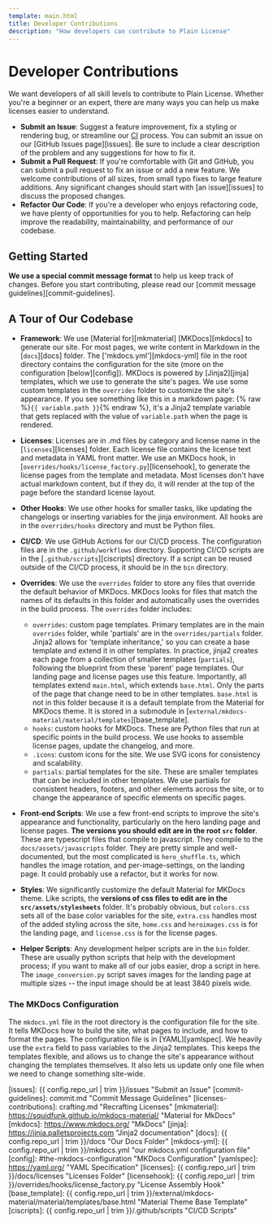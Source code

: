 ```yaml
---
template: main.html
title: Developer Contributions
description: "How developers can contribute to Plain License"
---
```

# Developer Contributions

We want developers of all skill levels to contribute to Plain License. Whether you're a beginner or an expert, there are many ways you can help us make licenses easier to understand.

- **Submit an Issue**: Suggest a feature improvement, fix a styling or rendering bug, or streamline our [CI][ci] process. You can submit an issue on our [GitHub Issues page][issues]. Be sure to include a clear description of the problem and any suggestions for how to fix it.
- **Submit a Pull Request**: If you're comfortable with Git and GitHub, you can submit a pull request to fix an issue or add a new feature. We welcome contributions of all sizes, from small typo fixes to large feature additions. Any significant changes should start with [an issue][issues] to discuss the proposed changes.
- **Refactor Our Code**: If you're a developer who enjoys refactoring code, we have plenty of opportunities for you to help. Refactoring can help improve the readability, maintainability, and performance of our codebase.

## Getting Started

**We use a special commit message format** to help us keep track of changes. Before you start contributing, please read our [commit message guidelines][commit-guidelines].

## A Tour of Our Codebase

-   **Framework**: We use [Material for][mkmaterial] [MKDocs][mkdocs] to generate our site. For most pages, we write content in Markdown in the [`docs`][docs] folder. The ['mkdocs.yml'][mkdocs-yml] file in the root directory contains the configuration for the site (more on the configuration [below][config]). MKDocs is powered by [Jinja2][jinja] templates, which we use to generate the site's pages. We use some custom templates in the `overrides` folder to customize the site's appearance. If you see something like this in a markdown page: {% raw %}`{{ variable.path }}`{% endraw %}, it's a Jinja2 template variable that gets replaced with the value of `variable.path` when the page is rendered.
-   **Licenses**: Licenses are in .md files by category and license name in the [`licenses`][licenses] folder. Each license file contains the license text and metadata in YAML front matter. We use an MKDocs hook, in [`overrides/hooks/license_factory.py`][licensehook], to generate the license pages from the template and metadata. Most licenses don't have actual markdown content, but if they do, it will render at the top of the page before the standard license layout.
-   **Other Hooks**: We use other hooks for smaller tasks, like updating the changelogs or inserting variables for the jinja environment. All hooks are in the `overrides/hooks` directory and must be Python files.
-   **CI/CD**: We use GitHub Actions for our CI/CD process. The configuration files are in the `.github/workflows` directory. Supporting CI/CD scripts are in the [`.github/scripts`][ciscripts] directory. If a script can be reused outside of the CI/CD process, it should be in the `bin` directory.
-   **Overrides**: We use the `overrides` folder to store any files that override the default behavior of MKDocs.  MKDocs looks for files that match the names of its defaults in this folder and automatically uses the overrides in the build process. The `overrides` folder includes:

    - `overrides`: custom page templates. Primary templates are in the main `overrides` folder, while 'partials' are in the `overrides/partials` folder. Jinja2 allows for 'template inheritance,' so you can create a base template and extend it in other templates. In practice, jinja2 creates each page from a collection of smaller templates (`partials`), following the blueprint from these 'parent' page templates. Our landing page and license pages use this feature. Importantly, all templates extend `main.html`, which extends `base.html`. Only the parts of the page that change need to be in other templates. `base.html` is not in this folder because it is a default template from the Material for MKDocs theme. It is stored in a submodule in [`external/mkdocs-material/material/templates`][base_template].
    - `hooks`: custom hooks for MKDocs. These are Python files that run at specific points in the build process. We use hooks to assemble license pages, update the changelog, and more.
    - `.icons`: custom icons for the site. We use SVG icons for consistency and scalability.
    - `partials`: partial templates for the site. These are smaller templates that can be included in other templates. We use partials for consistent headers, footers, and other elements across the site, or to change the appearance of specific elements on specific pages.

-   **Front-end Scripts**: We use a few front-end scripts to improve the site's appearance and functionality, particularly on the hero landing page and license pages. **The versions you should edit are in the root `src` folder**. These are typescript files that compile to javascript. They compile to the `docs/assets/javascripts` folder. They are pretty simple and well-documented, but the most complicated is `hero_shuffle.ts`, which handles the image rotation, and per-image-settings, on the landing page. It could probably use a refactor, but it works for now.
-   **Styles**: We significantly customize the default Material for MKDocs theme. Like scripts, the **versions of css files to edit are in the `src/assets/stylesheets`** folder. It's probably obvious, but `colors.css` sets all of the base color variables for the site, `extra.css` handles most of the added styling across the site, `home.css` and `heroimages.css` is for the landing page, and `license.css` is for the license pages.
-   **Helper Scripts**: Any development helper scripts are in the `bin` folder. These are usually python scripts that help with the development process; if you want to make all of our jobs easier, drop a script in here. The `image_conversion.py` script saves images for the landing page at multiple sizes -- the input image should be at least 3840 pixels wide.

### The MKDocs Configuration

The `mkdocs.yml` file in the root directory is the configuration file for the site. It tells MKDocs how to build the site, what pages to include, and how to format the pages. The configuration file is in [YAML][yamlspec]. We heavily use the `extra` field to pass variables to the Jinja2 templates. This keeps the templates flexible, and allows us to change the site's appearance without changing the templates themselves. It also lets us update only one file when we need to change something site-wide.

[ci]: https://en.wikipedia.org/wiki/Continual_improvement_process "Continual Improvement Process"
[issues]: {{ config.repo_url | trim }}/issues "Submit an Issue"
[commit-guidelines]: commit.md "Commit Message Guidelines"
[licenses-contributions]: crafting.md "Recrafting Licenses"
[mkmaterial]: <https://squidfunk.github.io/mkdocs-material/> "Material for MkDocs"
[mkdocs]: <https://www.mkdocs.org/> "MkDocs"
[jinja]: <https://jinja.palletsprojects.com> "Jinja2 documentation"
[docs]: {{ config.repo_url | trim }}/docs "Our Docs Folder"
[mkdocs-yml]: {{ config.repo_url | trim }}/mkdocs.yml "our mkdocs.yml configuration file"
[config]: #the-mkdocs-configuration "MKDocs Configuration"
[yamlspec]: <https://yaml.org/> "YAML Specification"
[licenses]: {{ config.repo_url | trim }}/docs/licenses "Licenses Folder"
[licensehook]: {{ config.repo_url | trim }}/overrides/hooks/license_factory.py "License Assembly Hook"
[base_template]: {{ config.repo_url | trim }}/external/mkdocs-material/material/templates/base.html "Material Theme Base Template"
[ciscripts]: {{ config.repo_url | trim }}/.github/scripts "CI/CD Scripts"
